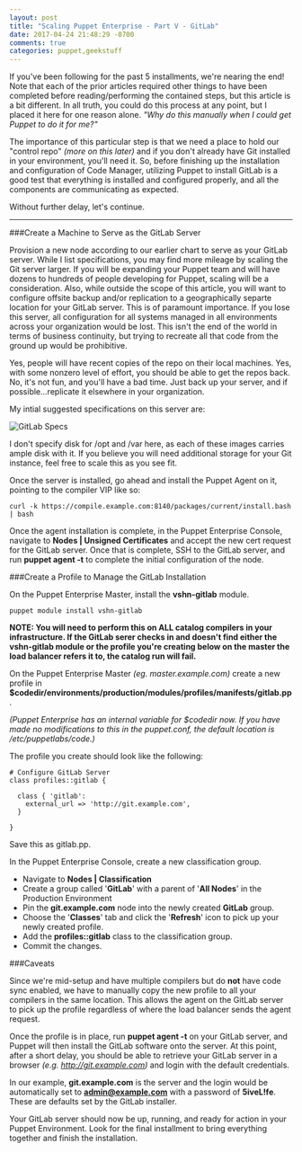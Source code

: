 ```yaml
---
layout: post
title: "Scaling Puppet Enterprise - Part V - GitLab"
date: 2017-04-24 21:48:29 -0700
comments: true
categories: puppet,geekstuff
---
```


If you've been following for the past 5 installments, we're nearing the end! Note that each of the prior articles required other things to have been completed before reading/performing the contained steps, but this article is a bit different. In all truth, you could do this process at any point, but I placed it here for one reason alone. _"Why do this manually when I could get Puppet to do it for me?"_

The importance of this particular step is that we need a place to hold our "control repo" _(more on this later)_ and if you don't already have Git installed in your environment, you'll need it. So, before finishing up the installation and configuration of Code Manager, utilizing Puppet to install GitLab is a good test that everything is installed and configured properly, and all the components are communicating as expected. 

Without further delay, let's continue.

---

###Create a Machine to Serve as the GitLab Server

Provision a new node according to our earlier chart to serve as your GitLab server. While I list specifications, you may find more mileage by scaling the Git server larger. If you will be expanding your Puppet team and will have dozens to hundreds of people developing for Puppet, scaling will be a consideration. Also, while outside the scope of this article, you will want to configure offsite backup and/or replication to a geographically separte location for your GitLab server. This is of paramount importance. If you lose this server, all configuration for all systems managed in all environments across your organization would be lost. This isn't the end of the world in terms of business continuity, but trying to recreate all that code from the ground up would be prohibitive. 

Yes, people will have recent copies of the repo on their local machines. Yes, with some nonzero level of effort, you should be able to get the repos back.  No, it's not fun, and you'll have a bad time. Just back up your server, and if possible...replicate it elsewhere in your organization.

My intial suggested specifications on this server are:

![GitLab Specs](http://cvquesty.github.io/images/gitlab_specs.png)

I don't specify disk for /opt and /var here, as each of these images carries ample disk with it. If you believe you will need additional storage for your Git instance, feel free to scale this as you see fit. 

Once the server is installed, go ahead and install the Puppet Agent on it, pointing to the compiler VIP like so:

```
curl -k https://compile.example.com:8140/packages/current/install.bash | bash
```

Once the agent installation is complete, in the Puppet Enterprise Console, navigate to **Nodes | Unsigned Certificates** and accept the new cert request for the GitLab server. Once that is complete, SSH to the GitLab server, and run **puppet agent -t** to complete the initial configuration of the node.

###Create a Profile to Manage the GitLab Installation

On the Puppet Enterprise Master, install the **vshn-gitlab** module.

```
puppet module install vshn-gitlab
```

**NOTE: You will need to perform this on ALL catalog compilers in your infrastructure. If the GitLab serer checks in and doesn't find either the vshn-gitlab module or the profile you're creating below on the master the load balancer refers it to, the catalog run will fail.**

On the Puppet Enterprise Master _(eg. master.example.com)_ create a new profile in **$codedir/environments/production/modules/profiles/manifests/gitlab.pp**.

_(Puppet Enterprise has an internal variable for $codedir now. If you have made no modifications to this in the puppet.conf, the default location is /etc/puppetlabs/code.)_

The profile you create should look like the following:

```
# Configure GitLab Server
class profiles::gitlab {

  class { 'gitlab':
    external_url => 'http://git.example.com',
  }
  
}
```

Save this as gitlab.pp.

In the Puppet Enterprise Console, create a new classification group.

* Navigate to **Nodes | Classification**
* Create a group called '**GitLab**' with a parent of '**All Nodes**' in the Production Environment
* Pin the **git.example.com** node into the newly created **GitLab** group.
* Choose the '**Classes**' tab and click the '**Refresh**' icon to pick up your newly created profile.
* Add the **profiles::gitlab** class to the classification group.
* Commit the changes.

###Caveats

Since we're mid-setup and have multiple compilers but do **not** have code sync enabled, we have to manually copy the new profile to all your compilers in the same location. This allows the agent on the GitLab server to pick up the profile regardless of where the load balancer sends the agent request.

Once the profile is in place, run **puppet agent -t** on your GitLab server, and Puppet will then install the GitLab software onto the server. At this point, after a short delay, you should be able to retrieve your GitLab server in a browser _(e.g. http://git.example.com)_ and login with the default credentials.

In our example, **git.example.com** is the server and the login would be automatically set to **admin@example.com** with a password of **5iveL!fe**.  These are defaults set by the GitLab installer.

Your GitLab server should now be up, running, and ready for action in your Puppet Environment.  Look for the final installment to bring everything together and finish the installation.

